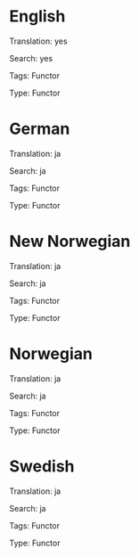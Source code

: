 English
=======

Translation: yes

Search: yes

Tags: Functor

Type: Functor



German
======

Translation: ja

Search: ja

Tags: Functor

Type: Functor



New Norwegian
=============

Translation: ja

Search: ja

Tags: Functor

Type: Functor



Norwegian
=========

Translation: ja

Search: ja

Tags: Functor

Type: Functor



Swedish
=======

Translation: ja

Search: ja

Tags: Functor

Type: Functor

